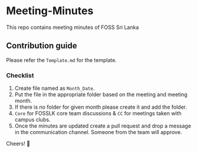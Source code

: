 # Meeting-Minutes

This repo contains meeting minutes of FOSS Sri Lanka

## Contribution guide

Please refer the `Template.md` for the template. 

### Checklist

1. Create file named as `Month_Date`.
2. Put the file in the appropriate folder based on the meeting and meeting month. 
3. If there is no folder for given month please create it and add the folder.
4. `Core` for FOSSLK core team discussions & `CC` for meetings taken with campus clubs.
5. Once the minutes are updated create a pull request and drop a message in the communication channel. Someone from the team will approve.

Cheers! 🌟